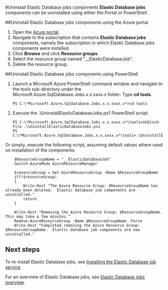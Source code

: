 <properties 
	pageTitle="How to uninstall elastic database job tool" 
	description="How to uninstall elastic database job tool" 
	services="sql-database" 
	documentationCenter="" 
	manager="jeffreyg" 
	authors="sidneyh" 
	editor=""/>

<tags 
	ms.service="sql-database" 
	ms.workload="sql-database" 
	ms.tgt_pltfrm="na" 
	ms.devlang="na" 
	ms.topic="article" 
	ms.date="02/23/2016" 
	ms.author="ddove; sidneyh"/>

#Uninstall Elastic Database jobs components
**Elastic Database jobs** components can be uninstalled using either the Portal or PowerShell.

##Uninstall Elastic Database jobs components using the Azure portal

1. Open the [Azure portal](https://ms.portal.azure.com/).
2. Navigate to the subscription that contains **Elastic Database jobs** components, namely the subscription in which Elastic Database jobs components were installed.
3. Click **Browse** and click **Resource groups**.
4. Select the resource group named "__ElasticDatabaseJob".
5. Delete the resource group.

##Uninstall  Elastic Database jobs components using PowerShell

1.	Launch a Microsoft Azure PowerShell command window and navigate to the tools sub-directory under the Microsoft.Azure.SqlDatabase.Jobs.x.x.xxxx.x folder: Type **cd tools**.

		PS C:\*Microsoft.Azure.SqlDatabase.Jobs.x.x.xxxx.x*>cd tools

2.	Execute the .\UninstallElasticDatabaseJobs.ps1 PowerShell script.

		PS C:\*Microsoft.Azure.SqlDatabase.Jobs.x.x.xxxx.x*\tools>Unblock-File .\UninstallElasticDatabaseJobs.ps1
		PS C:\*Microsoft.Azure.SqlDatabase.Jobs.x.x.xxxx.x*\tools>.\UninstallElasticDatabaseJobs.ps1

Or simply, execute the following script, assuming default values where used on installation of the components:

		$ResourceGroupName = "__ElasticDatabaseJob"
		Switch-AzureMode AzureResourceManager
		
		$resourceGroup = Get-AzureResourceGroup -Name $ResourceGroupName
		if(!$resourceGroup)
		{
		    Write-Host "The Azure Resource Group: $ResourceGroupName has already been deleted.  Elastic database job components are uninstalled."
		    return
		}
		
		Write-Host "Removing the Azure Resource Group: $ResourceGroupName.  This may take a few minutes.”
		Remove-AzureResourceGroup -Name $ResourceGroupName -Force
		Write-Host "Completed removing the Azure Resource Group: $ResourceGroupName.  Elastic database job compoennts are now uninstalled."

## Next steps

To re-install Elastic Database jobs, see [Installing the Elastic Database job service](sql-database-elastic-jobs-service-installation.md)

For an overview of Elastic Database jobs, see [Elastic Database jobs overview](sql-database-elastic-jobs-overview.md).

<!--Image references-->

 
